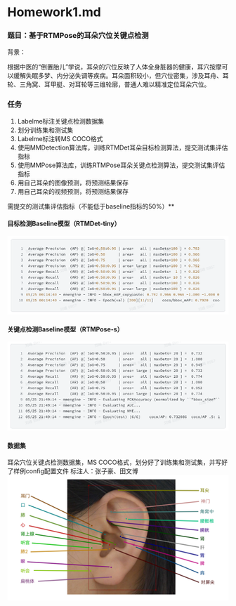 # Homework1.md

### 题目：基于RTMPose的耳朵穴位关键点检测

背景：

根据中医的“倒置胎儿”学说，耳朵的穴位反映了人体全身脏器的健康，耳穴按摩可以缓解失眠多梦、内分泌失调等疾病。耳朵面积较小，但穴位密集，涉及耳舟、耳轮、三角窝、耳甲艇、对耳轮等三维轮廓，普通人难以精准定位耳朵穴位。

### 任务
1. Labelme标注关键点检测数据集
2. 划分训练集和测试集
3. Labelme标注转MS COCO格式
4. 使用MMDetection算法库，训练RTMDet耳朵目标检测算法，提交测试集评估指标
5. 使用MMPose算法库，训练RTMPose耳朵关键点检测算法，提交测试集评估指标
6. 用自己耳朵的图像预测，将预测结果保存
7. 用自己耳朵的视频预测，将预测结果保存

需提交的测试集评估指标（不能低于baseline指标的50%）**

#### 目标检测Baseline模型（RTMDet-tiny）
![baseline-RTMDet-tiny](pic/baseline-RTMDet-tiny.png)

#### 关键点检测Baseline模型（RTMPose-s）
![baseline-RTMPose-s](pic/baseline-RTMPose-s.png)

#### 数据集
耳朵穴位关键点检测数据集，MS COCO格式，划分好了训练集和测试集，并写好了样例config配置文件
标注人：张子豪、田文博
![ear-dataset](pic/ear-dataset.png)
